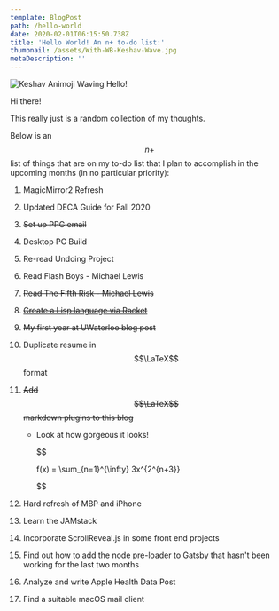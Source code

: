 ```yaml
---
template: BlogPost
path: /hello-world
date: 2020-02-01T06:15:50.738Z
title: 'Hello World! An n+ to-do list:'
thumbnail: /assets/With-WB-Keshav-Wave.jpg
metaDescription: ''
---
```

![Keshav Animoji Waving Hello!](/assets/c99fc112acb64ea0a257409d5b499a92-sticker.png)

Hi there!

This really just is a random collection of my thoughts. 

Below is an $$n+$$ list of things that are on my to-do list that I plan to accomplish in the upcoming months (in no particular priority):

1. MagicMirror2 Refresh
2. Updated DECA Guide for Fall 2020
3. ~~Set up PPG email~~
4. ~~Desktop PC Build~~
5. Re-read Undoing Project
6. Read Flash Boys - Michael Lewis
7. ~~Read The Fifth Risk - Michael Lewis~~
8. ~~[Create a Lisp language via Racket](https://cs.brown.edu/~sk/Publications/Papers/Published/fffkbmt-programmable-prog-lang/)~~
9. ~~My first year at UWaterloo blog post~~
10. Duplicate resume in $$\LaTeX$$ format
11. ~~Add $$\LaTeX$$ markdown plugins to this blog~~

    * Look at how gorgeous it looks! 

      $$

      f(x) = \sum_{n=1}^{\infty} 3x^{2^{n+3}}  

      $$
12. ~~Hard refresh of MBP and iPhone~~
13. Learn the JAMstack
14. Incorporate ScrollReveal.js in some front end projects
15. Find out how to add the node pre-loader to Gatsby that hasn't been working for the last two months
16. Analyze and write Apple Health Data Post
17. Find a suitable macOS mail client
